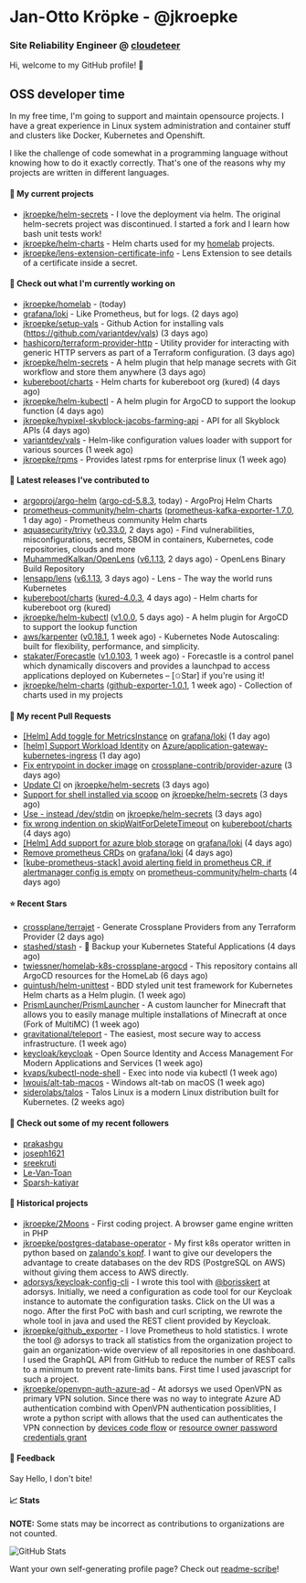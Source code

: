 # Jan-Otto Kröpke - @jkroepke
### Site Reliability Engineer @ [cloudeteer](https://cloudeteer.de/)

Hi, welcome to my GitHub profile! 👋

## OSS developer time
In my free time, I'm going to support and maintain opensource projects. I have a great experience in Linux system administration and container stuff and clusters like Docker, Kubernetes and Openshift.

I like the challenge of code somewhat in a programming language without knowing how to do it exactly correctly. That's one of the reasons why my projects are written in different languages.

#### 🌱 My current projects
- [jkroepke/helm-secrets](https://github.com/jkroepke/helm-secrets) - I love the deployment via helm. The original helm-secrets project was discontinued. I started a fork and I learn how bash unit tests work!
- [jkroepke/helm-charts](https://github.com/jkroepke/helm-charts) - Helm charts used for my [homelab](https://github.com/jkroepke/homelab) projects.
- [jkroepke/lens-extension-certificate-info](https://github.com/jkroepke/lens-extension-certificate-info) - Lens Extension to see details of a certificate inside a secret.

#### 👷 Check out what I'm currently working on

- [jkroepke/homelab](https://github.com/jkroepke/homelab) -  (today)
- [grafana/loki](https://github.com/grafana/loki) - Like Prometheus, but for logs. (2 days ago)
- [jkroepke/setup-vals](https://github.com/jkroepke/setup-vals) - Github Action for installing vals (https://github.com/variantdev/vals) (3 days ago)
- [hashicorp/terraform-provider-http](https://github.com/hashicorp/terraform-provider-http) - Utility provider for interacting with generic HTTP servers as part of a Terraform configuration. (3 days ago)
- [jkroepke/helm-secrets](https://github.com/jkroepke/helm-secrets) - A helm plugin that help manage secrets with Git workflow and store them anywhere (3 days ago)
- [kubereboot/charts](https://github.com/kubereboot/charts) - Helm charts for kubereboot org (kured) (4 days ago)
- [jkroepke/helm-kubectl](https://github.com/jkroepke/helm-kubectl) - A helm plugin for ArgoCD to support the lookup function (4 days ago)
- [jkroepke/hypixel-skyblock-jacobs-farming-api](https://github.com/jkroepke/hypixel-skyblock-jacobs-farming-api) - API for all Skyblock APIs (4 days ago)
- [variantdev/vals](https://github.com/variantdev/vals) - Helm-like configuration values loader with support for various sources (1 week ago)
- [jkroepke/rpms](https://github.com/jkroepke/rpms) - Provides latest rpms for enterprise linux (1 week ago)

#### 🔭 Latest releases I've contributed to

- [argoproj/argo-helm](https://github.com/argoproj/argo-helm) ([argo-cd-5.8.3](https://github.com/argoproj/argo-helm/releases/tag/argo-cd-5.8.3), today) - ArgoProj Helm Charts
- [prometheus-community/helm-charts](https://github.com/prometheus-community/helm-charts) ([prometheus-kafka-exporter-1.7.0](https://github.com/prometheus-community/helm-charts/releases/tag/prometheus-kafka-exporter-1.7.0), 1 day ago) - Prometheus community Helm charts
- [aquasecurity/trivy](https://github.com/aquasecurity/trivy) ([v0.33.0](https://github.com/aquasecurity/trivy/releases/tag/v0.33.0), 2 days ago) - Find vulnerabilities, misconfigurations, secrets, SBOM in containers, Kubernetes, code repositories, clouds and more
- [MuhammedKalkan/OpenLens](https://github.com/MuhammedKalkan/OpenLens) ([v6.1.13](https://github.com/MuhammedKalkan/OpenLens/releases/tag/v6.1.13), 2 days ago) - OpenLens Binary Build Repository
- [lensapp/lens](https://github.com/lensapp/lens) ([v6.1.13](https://github.com/lensapp/lens/releases/tag/v6.1.13), 3 days ago) - Lens - The way the world runs Kubernetes
- [kubereboot/charts](https://github.com/kubereboot/charts) ([kured-4.0.3](https://github.com/kubereboot/charts/releases/tag/kured-4.0.3), 4 days ago) - Helm charts for kubereboot org (kured)
- [jkroepke/helm-kubectl](https://github.com/jkroepke/helm-kubectl) ([v1.0.0](https://github.com/jkroepke/helm-kubectl/releases/tag/v1.0.0), 5 days ago) - A helm plugin for ArgoCD to support the lookup function
- [aws/karpenter](https://github.com/aws/karpenter) ([v0.18.1](https://github.com/aws/karpenter/releases/tag/v0.18.1), 1 week ago) - Kubernetes Node Autoscaling: built for flexibility, performance, and simplicity.
- [stakater/Forecastle](https://github.com/stakater/Forecastle) ([v1.0.103](https://github.com/stakater/Forecastle/releases/tag/v1.0.103), 1 week ago) - Forecastle is a control panel which dynamically discovers and provides a launchpad to access applications deployed on Kubernetes  – [✩Star] if you&#39;re using it!
- [jkroepke/helm-charts](https://github.com/jkroepke/helm-charts) ([github-exporter-1.0.1](https://github.com/jkroepke/helm-charts/releases/tag/github-exporter-1.0.1), 1 week ago) - Collection of charts used in my projects

#### 🔨 My recent Pull Requests

- [[Helm] Add toggle for MetricsInstance](https://github.com/grafana/loki/pull/7525) on [grafana/loki](https://github.com/grafana/loki) (1 day ago)
- [[helm] Support Workload Identity](https://github.com/Azure/application-gateway-kubernetes-ingress/pull/1464) on [Azure/application-gateway-kubernetes-ingress](https://github.com/Azure/application-gateway-kubernetes-ingress) (1 day ago)
- [Fix entrypoint in docker image](https://github.com/crossplane-contrib/provider-azure/pull/356) on [crossplane-contrib/provider-azure](https://github.com/crossplane-contrib/provider-azure) (3 days ago)
- [Update CI](https://github.com/jkroepke/helm-secrets/pull/284) on [jkroepke/helm-secrets](https://github.com/jkroepke/helm-secrets) (3 days ago)
- [Support for shell installed via scoop](https://github.com/jkroepke/helm-secrets/pull/283) on [jkroepke/helm-secrets](https://github.com/jkroepke/helm-secrets) (3 days ago)
- [Use - instead /dev/stdin](https://github.com/jkroepke/helm-secrets/pull/282) on [jkroepke/helm-secrets](https://github.com/jkroepke/helm-secrets) (3 days ago)
- [fix wrong indention on skipWaitForDeleteTimeout](https://github.com/kubereboot/charts/pull/17) on [kubereboot/charts](https://github.com/kubereboot/charts) (4 days ago)
- [[Helm] Add support for azure blob storage](https://github.com/grafana/loki/pull/7500) on [grafana/loki](https://github.com/grafana/loki) (4 days ago)
- [Remove prometheus CRDs](https://github.com/grafana/loki/pull/7499) on [grafana/loki](https://github.com/grafana/loki) (4 days ago)
- [[kube-prometheus-stack] avoid alerting field in prometheus CR, if alertmanager config is empty](https://github.com/prometheus-community/helm-charts/pull/2600) on [prometheus-community/helm-charts](https://github.com/prometheus-community/helm-charts) (4 days ago)

#### ⭐ Recent Stars

- [crossplane/terrajet](https://github.com/crossplane/terrajet) - Generate Crossplane Providers from any Terraform Provider (2 days ago)
- [stashed/stash](https://github.com/stashed/stash) - 🛅 Backup your Kubernetes Stateful Applications (4 days ago)
- [twiessner/homelab-k8s-crossplane-argocd](https://github.com/twiessner/homelab-k8s-crossplane-argocd) - This repository contains all ArgoCD resources for the HomeLab (6 days ago)
- [quintush/helm-unittest](https://github.com/quintush/helm-unittest) - BDD styled unit test framework for Kubernetes Helm charts as a Helm plugin. (1 week ago)
- [PrismLauncher/PrismLauncher](https://github.com/PrismLauncher/PrismLauncher) - A custom launcher for Minecraft that allows you to easily manage multiple installations of Minecraft at once (Fork of MultiMC) (1 week ago)
- [gravitational/teleport](https://github.com/gravitational/teleport) - The easiest, most secure way to access infrastructure. (1 week ago)
- [keycloak/keycloak](https://github.com/keycloak/keycloak) - Open Source Identity and Access Management For Modern Applications and Services (1 week ago)
- [kvaps/kubectl-node-shell](https://github.com/kvaps/kubectl-node-shell) - Exec into node via kubectl (1 week ago)
- [lwouis/alt-tab-macos](https://github.com/lwouis/alt-tab-macos) - Windows alt-tab on macOS  (1 week ago)
- [siderolabs/talos](https://github.com/siderolabs/talos) - Talos Linux is a modern Linux distribution built for Kubernetes. (2 weeks ago)

#### 👯 Check out some of my recent followers

- [prakashgu](https://github.com/prakashgu)
- [joseph1621](https://github.com/joseph1621)
- [sreekruti](https://github.com/sreekruti)
- [Le-Van-Toan](https://github.com/Le-Van-Toan)
- [Sparsh-katiyar](https://github.com/Sparsh-katiyar)

#### 📜 Historical projects
- [jkroepke/2Moons](https://github.com/jkroepke/2Moons) - First coding project. A browser game engine written in PHP
- [jkroepke/postgres-database-operator](https://github.com/jkroepke/postgres-database-operator) - My first k8s operator written in python based on [zalando's kopf](https://github.com/zalando-incubator/kopf). I want to give our developers the advantage to create databases on the dev RDS (PostgreSQL on AWS) without giving them access to AWS directly.
- [adorsys/keycloak-config-cli](https://github.com/adorsys/keycloak-config-cli) - I wrote this tool with [@borisskert](https://github.com/borisskert) at adorsys. Initially, we need a configuration as code tool for our Keycloak instance to automate the configuration tasks. Click on the UI was a nogo. After the first PoC with bash and curl scripting, we rewrote the whole tool in java and used the REST client provided by Keycloak.
- [jkroepke/github_exporter](https://github.com/jkroepke/github_exporter) - I love Prometheus to hold statistics. I wrote the tool @ adorsys to track all statistics from the organization project to gain an organization-wide overview of all repositories in one dashboard. I used the GraphQL API from GitHub to reduce the number of REST calls to a minimum to prevent rate-limits bans. First time I used javascript for such a project.
- [jkroepke/openvpn-auth-azure-ad](https://github.com/jkroepke/openvpn-auth-azure-ad) - At adorsys we used OpenVPN as primary VPN solution. Since there was no way to integrate Azure AD authentication combind with OpenVPN authentication possiblities, I wrote a python script with allows that the used can authenticates the VPN connection by [devices code flow](https://docs.microsoft.com/en-us/azure/active-directory/develop/v2-oauth2-device-code) or [resource owner password credentials grant](https://docs.microsoft.com/en-us/azure/active-directory/develop/v2-oauth-ropc)

#### 💬 Feedback

Say Hello, I don't bite!

#### 📈 Stats

**NOTE:** Some stats may be incorrect as contributions to organizations
are not counted.

![GitHub Stats](https://github-readme-stats.vercel.app/api?username=jkroepke&count_private=false&theme=tokyonight&show_icons=true)

Want your own self-generating profile page? Check out [readme-scribe](https://github.com/muesli/readme-scribe)!

